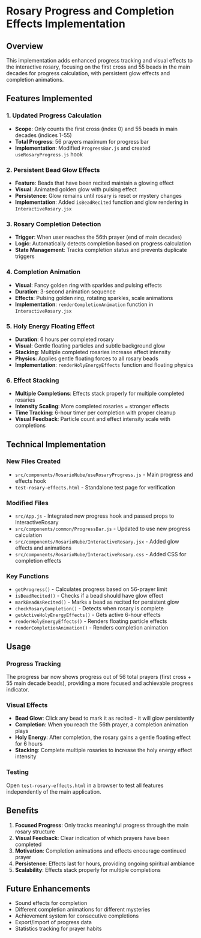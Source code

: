 # Rosary Progress and Completion Effects Implementation

## Overview
This implementation adds enhanced progress tracking and visual effects to the interactive rosary, focusing on the first cross and 55 beads in the main decades for progress calculation, with persistent glow effects and completion animations.

## Features Implemented

### 1. Updated Progress Calculation
- **Scope**: Only counts the first cross (index 0) and 55 beads in main decades (indices 1-55)
- **Total Progress**: 56 prayers maximum for progress bar
- **Implementation**: Modified `ProgressBar.js` and created `useRosaryProgress.js` hook

### 2. Persistent Bead Glow Effects
- **Feature**: Beads that have been recited maintain a glowing effect
- **Visual**: Animated golden glow with pulsing effect
- **Persistence**: Glow remains until rosary is reset or mystery changes
- **Implementation**: Added `isBeadRecited` function and glow rendering in `InteractiveRosary.jsx`

### 3. Rosary Completion Detection
- **Trigger**: When user reaches the 56th prayer (end of main decades)
- **Logic**: Automatically detects completion based on progress calculation
- **State Management**: Tracks completion status and prevents duplicate triggers

### 4. Completion Animation
- **Visual**: Fancy golden ring with sparkles and pulsing effects
- **Duration**: 3-second animation sequence
- **Effects**: Pulsing golden ring, rotating sparkles, scale animations
- **Implementation**: `renderCompletionAnimation` function in `InteractiveRosary.jsx`

### 5. Holy Energy Floating Effect
- **Duration**: 6 hours per completed rosary
- **Visual**: Gentle floating particles and subtle background glow
- **Stacking**: Multiple completed rosaries increase effect intensity
- **Physics**: Applies gentle floating forces to all rosary beads
- **Implementation**: `renderHolyEnergyEffects` function and floating physics

### 6. Effect Stacking
- **Multiple Completions**: Effects stack properly for multiple completed rosaries
- **Intensity Scaling**: More completed rosaries = stronger effects
- **Time Tracking**: 6-hour timer per completion with proper cleanup
- **Visual Feedback**: Particle count and effect intensity scale with completions

## Technical Implementation

### New Files Created
- `src/components/RosarioNube/useRosaryProgress.js` - Main progress and effects hook
- `test-rosary-effects.html` - Standalone test page for verification

### Modified Files
- `src/App.js` - Integrated new progress hook and passed props to InteractiveRosary
- `src/components/common/ProgressBar.js` - Updated to use new progress calculation
- `src/components/RosarioNube/InteractiveRosary.jsx` - Added glow effects and animations
- `src/components/RosarioNube/InteractiveRosary.css` - Added CSS for completion effects

### Key Functions
- `getProgress()` - Calculates progress based on 56-prayer limit
- `isBeadRecited()` - Checks if a bead should have glow effect
- `markBeadAsRecited()` - Marks a bead as recited for persistent glow
- `checkRosaryCompletion()` - Detects when rosary is complete
- `getActiveHolyEnergyEffects()` - Gets active 6-hour effects
- `renderHolyEnergyEffects()` - Renders floating particle effects
- `renderCompletionAnimation()` - Renders completion animation

## Usage

### Progress Tracking
The progress bar now shows progress out of 56 total prayers (first cross + 55 main decade beads), providing a more focused and achievable progress indicator.

### Visual Effects
- **Bead Glow**: Click any bead to mark it as recited - it will glow persistently
- **Completion**: When you reach the 56th prayer, a completion animation plays
- **Holy Energy**: After completion, the rosary gains a gentle floating effect for 6 hours
- **Stacking**: Complete multiple rosaries to increase the holy energy effect intensity

### Testing
Open `test-rosary-effects.html` in a browser to test all features independently of the main application.

## Benefits
1. **Focused Progress**: Only tracks meaningful progress through the main rosary structure
2. **Visual Feedback**: Clear indication of which prayers have been completed
3. **Motivation**: Completion animations and effects encourage continued prayer
4. **Persistence**: Effects last for hours, providing ongoing spiritual ambiance
5. **Scalability**: Effects stack properly for multiple completions

## Future Enhancements
- Sound effects for completion
- Different completion animations for different mysteries
- Achievement system for consecutive completions
- Export/import of progress data
- Statistics tracking for prayer habits
